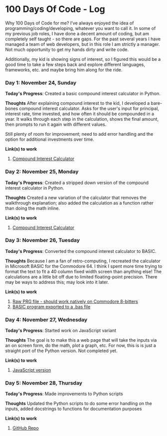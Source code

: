 # 100 Days Of Code - Log

Why 100 Days of Code for me?
I've always enjoyed the idea of programming/coding/developing, whatever you want to call it. In some of my previous job roles, I have done a decent amount of coding, but am completely self taught - so there are gaps. For the past several years I have managed a team of web developers, but in this role I am strictly a manager. Not much opportunity to get my hands dirty and write code.  

Additionally, my kid is showing signs of interest, so I figured this would be a good time to take a few steps back and explore different languages, frameworks, etc. and maybe bring him along for the ride. 

### Day 1: November 24, Sunday

**Today's Progress**: Created a basic compound interest calculator in Python.

**Thoughts** After explaining compound interest to the kid, I developed a bare-bones compound interest calculator. Asks for the user's input for principal, interest rate, time invested, and how often it should be compounded in a year. It walks through each step in the calculation, shows the final amount, then prompts to run it again with different values. 

Still plenty of room for improvement; need to add error handling and the option for additional investments over time. 

**Link(s) to work**
1. [Compound Interest Calculator](https://github.com/lanedenson/compound-interest-calculator/blob/main/interest.py)

### Day 2: November 25, Monday

**Today's Progress**: Created a stripped down version of the compound interest calculator in Python.

**Thoughts** Created a new variation of the calculator that removes the walkthrough explanation; also added the calculation as a function rather than doing the math inline.

**Link(s) to work**
1. [Compound Interest Calculator](https://github.com/lanedenson/compound-interest-calculator/blob/main/interest-less-detail.py)

### Day 3: November 26, Tuesday

**Today's Progress**: Converted the compound interest calculator to BASIC. 

**Thoughts** Because I am a fan of retro-computing, I recreated the calculator in Microsoft BASIC for the Commodore 64. I think I spent more time trying to format the text to fit a 40 column fixed width screen than anything else! The calculations are a little bit off due to limited floating-point precision. There may be ways to address this; may look into it later.  

**Link(s) to work**
1. [Raw PRG file - should work natively on Commodore 8-bitters](https://github.com/lanedenson/compound-interest-calculator/blob/main/compoundinterest.prg)
2. [BASIC program exported to a .bas file](https://github.com/lanedenson/compound-interest-calculator/blob/main/compound-interest.bas)

### Day 4: November 27, Wednesday

**Today's Progress**: Started work on JavaScript variant

**Thoughts** The goal is to make this a web page that will take the inputs via an on screen form, do the math, plot a graph, etc. For now, this is is just a straight port of the Python version. Not completed yet.

**Link(s) to work**
1. [JavaScript version](https://github.com/lanedenson/compound-interest-calculator/blob/main/interest-less-detail.js)

### Day 5: November 28, Thursday

**Today's Progress**: Made improvements to Python scripts

**Thoughts** Updated the Python scripts to do some error handling on the inputs, added docstrings to functions for documentation purposes

**Link(s) to work**
1. [GitHub Repo](https://github.com/lanedenson/compound-interest-calculator)

